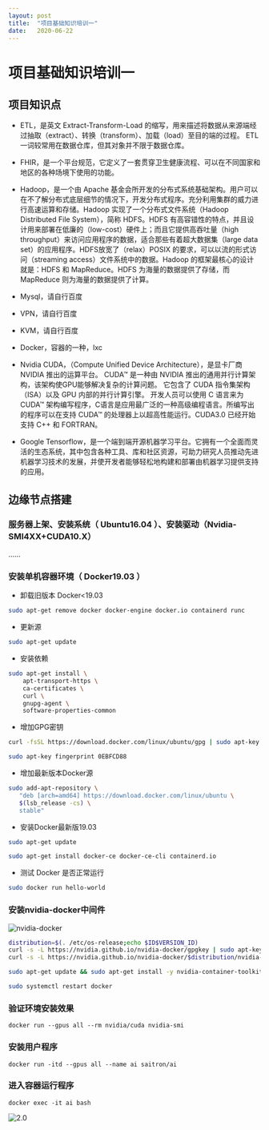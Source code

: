 ```yaml
---
layout: post
title:  "项目基础知识培训一"
date:   2020-06-22
---
```


# 项目基础知识培训一

## 项目知识点

* ETL，是英文 Extract-Transform-Load 的缩写，用来描述将数据从来源端经过抽取（extract）、转换（transform）、加载（load）至目的端的过程。 ETL 一词较常用在数据仓库，但其对象并不限于数据仓库。

* FHIR，是一个平台规范，它定义了一套贯穿卫生健康流程、可以在不同国家和地区的各种场境下使用的功能。

* Hadoop，是一个由 Apache 基金会所开发的分布式系统基础架构。用户可以在不了解分布式底层细节的情况下，开发分布式程序。充分利用集群的威力进行高速运算和存储。Hadoop 实现了一个分布式文件系统（Hadoop Distributed File System），简称 HDFS。HDFS 有高容错性的特点，并且设计用来部署在低廉的（low-cost）硬件上；而且它提供高吞吐量（high throughput）来访问应用程序的数据，适合那些有着超大数据集（large data set）的应用程序。HDFS放宽了（relax）POSIX 的要求，可以以流的形式访问（streaming access）文件系统中的数据。Hadoop 的框架最核心的设计就是：HDFS 和 MapReduce。HDFS 为海量的数据提供了存储，而 MapReduce 则为海量的数据提供了计算。

* Mysql，请自行百度

* VPN，请自行百度

* KVM，请自行百度

* Docker，容器的一种，lxc

* Nvidia CUDA，（Compute Unified Device Architecture），是显卡厂商 NVIDIA 推出的运算平台。 CUDA™ 是一种由 NVIDIA 推出的通用并行计算架构，该架构使GPU能够解决复杂的计算问题。 它包含了 CUDA 指令集架构（ISA）以及 GPU 内部的并行计算引擎。 开发人员可以使用 C 语言来为 CUDA™ 架构编写程序，C语言是应用最广泛的一种高级编程语言。所编写出的程序可以在支持 CUDA™ 的处理器上以超高性能运行。CUDA3.0 已经开始支持 C++ 和 FORTRAN。

* Google Tensorflow，是一个端到端开源机器学习平台。它拥有一个全面而灵活的生态系统，其中包含各种工具、库和社区资源，可助力研究人员推动先进机器学习技术的发展，并使开发者能够轻松地构建和部署由机器学习提供支持的应用。

## 边缘节点搭建

### 服务器上架、安装系统（ Ubuntu16.04 ）、安装驱动（Nvidia-SMI4XX+CUDA10.X）

……

### 安装单机容器环境（ Docker19.03 ）

* 卸载旧版本 Docker<19.03

```bash
sudo apt-get remove docker docker-engine docker.io containerd runc
```

* 更新源

```bash
sudo apt-get update
```

* 安装依赖

```bash
sudo apt-get install \
    apt-transport-https \
    ca-certificates \
    curl \
    gnupg-agent \
    software-properties-common
```

* 增加GPG密钥

```bash
curl -fsSL https://download.docker.com/linux/ubuntu/gpg | sudo apt-key add -

sudo apt-key fingerprint 0EBFCD88
```

* 增加最新版本Docker源

```bash
sudo add-apt-repository \
   "deb [arch=amd64] https://download.docker.com/linux/ubuntu \
   $(lsb_release -cs) \
   stable"
```

* 安装Docker最新版19.03

```bash
sudo apt-get update

sudo apt-get install docker-ce docker-ce-cli containerd.io
```

* 测试 Docker 是否正常运行

```bash
sudo docker run hello-world
```

### 安装nvidia-docker中间件

![nvidia-docker](https://cloud.githubusercontent.com/assets/3028125/12213714/5b208976-b632-11e5-8406-38d379ec46aa.png)

```bash
distribution=$(. /etc/os-release;echo $ID$VERSION_ID)
curl -s -L https://nvidia.github.io/nvidia-docker/gpgkey | sudo apt-key add -
curl -s -L https://nvidia.github.io/nvidia-docker/$distribution/nvidia-docker.list | sudo tee /etc/apt/sources.list.d/nvidia-docker.list

sudo apt-get update && sudo apt-get install -y nvidia-container-toolkit

sudo systemctl restart docker
```

### 验证环境安装效果

```docker
docker run --gpus all --rm nvidia/cuda nvidia-smi
```
### 安装用户程序

```docker
docker run -itd --gpus all --name ai saitron/ai
```

### 进入容器运行程序

```docker
docker exec -it ai bash
```

![2.0](http://img.worldeyes.cn/imgs/2020/06/0cffe2fa522ebe47.png)